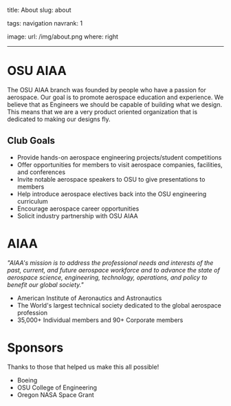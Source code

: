 title: About
slug: about

tags: navigation
navrank: 1

image:
    url: /img/about.png
    where: right

---

# OSU AIAA

The OSU AIAA branch was founded by people who have a passion for aerospace. Our
goal is to promote aerospace education and experience. We believe that as
Engineers we should be capable of building what we design. This means that we
are a very product oriented organization that is dedicated to making our
designs fly.

## Club Goals

- Provide hands-on aerospace engineering projects/student competitions
- Offer opportunities for members to visit aerospace companies, facilities, and
  conferences
- Invite notable aerospace speakers to OSU to give presentations to members
- Help introduce aerospace electives back into the OSU engineering curriculum
- Encourage aerospace career opportunities
- Solicit industry partnership with OSU AIAA

# AIAA

*"AIAA's mission is to address the professional needs and interests of the past,
current, and future aerospace workforce and to advance the state of aerospace
science, engineering, technology, operations, and policy to benefit our global
society."*

- American Institute of Aeronautics and Astronautics
- The World's largest technical society dedicated to the global aerospace
  profession
- 35,000+ Individual members and 90+ Corporate members

# Sponsors

Thanks to those that helped us make this all possible!

- Boeing
- OSU College of Engineering
- Oregon NASA Space Grant
